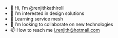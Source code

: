 - 👋 Hi, I’m @renjithkathirolil
- 👀 I’m interested in design solutions
- 🌱 Learning service mesh
- 💞️ I’m looking to collaborate on new technologies 
- 📫 How to reach me i.renjith@hotmail.com

<!---
renjithkathirolil/renjithkathirolil is a ✨ special ✨ repository because its `README.md` (this file) appears on your GitHub profile.
You can click the Preview link to take a look at your changes.
--->
